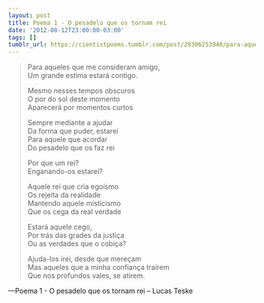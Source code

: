 ```yaml
---
layout: post
title: Poema 1 - O pesadelo que os tornam rei
date: '2012-08-12T23:00:00-03:00'
tags: []
tumblr_url: https://cientistpoems.tumblr.com/post/29306253940/para-aqueles-que-me-consideram-amigo-um-grande
---
```

> Para aqueles que me consideram amigo,  
> Um grande estima estará contigo.  
>   
> Mesmo nesses tempos obscuros  
> O por do sol deste momento  
> Aparecerá por momentos curtos  
>   
> Sempre mediante a ajudar  
> Da forma que puder, estarei  
> Para aquele que acordar  
> Do pesadelo que os faz rei  
>   
> Por que um rei?  
> Enganando-os estarei?  
>   
> Aquele rei que cria egoísmo  
> Os rejeita da realidade  
> Mantendo aquele misticismo  
> Que os cega da real verdade  
>   
> Estará aquele cego,  
> Por trás das grades da justiça  
> Ou as verdades que o cobiça?  
>   
> Ajuda-los irei, desde que mereçam  
> Mas aqueles que a minha confiança traírem  
> Que nos profundos vales, se atirem.

—Poema 1 - O pesadelo que os tornam rei – Lucas Teske
